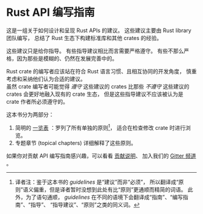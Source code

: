 # Rust API 编写指南

这是一组关于如何设计和呈现 Rust APIs 的建议。
这些建议主要由 Rust library 团队编写，
总结了 Rust 生态下构建标准库和其他 crates 的经验。

这些建议只是给你指导。
有些指导建议相比而言需要严格遵守。
有些不那么严格，因为那些是模糊的、仍然在发展完善中的。

Rust crate 的编写者应该站在符合 Rust 语言习惯、且相互协同的开发角度，
慎重考虑和采纳他们认为合适的建议。\
虽然 crate 编写者可能觉得 *遵守* 这些建议的 crates 比那些
*不遵守* 这些建议的 crates 会更好地融入现有的 crate 生态，
但是这些指导建议不应该被认为是 crate 作者所必须遵守的。

这本书分为两部分：
1. 简明的 [一览表][checklist] ：罗列了所有单独的原则[^guidelines]，
适合在检查修改 crate 时进行浏览。
2. 专题章节 (topical chapters) 详细解释了这些原则。

如果你对贡献 API 编写指南感兴趣，可以看看 [贡献说明][contributing.md]、
加入我们的 [Gitter 频道][Gitter channel] 。

[checklist]: checklist.html
[contributing.md]: https://github.com/rust-lang/api-guidelines/blob/master/CONTRIBUTING.md
[Gitter channel]: https://gitter.im/rust-impl-period/WG-libs-guidelines
[^guidelines]: 译者注：鉴于这本书的 *guidelines* 是“建议”而非“必须”，
所以翻译成“原则”语义偏重，但是译者暂时没想到此处有比“原则”更通顺而精简的词语。
此外，为了语句通顺， *guidelines* 在不同的语境下会翻译成“指南”、“编写指南”、“指导”、
“指导建议”、“原则”之类的同义词。
